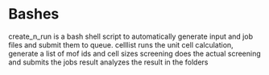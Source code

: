 # Bashes
create_n_run is a bash shell script to automatically generate input and job files and submit them to queue.
celllist runs the unit cell calculation, generate a list of mof ids and cell sizes
screening does the actual screening and submits the jobs
result analyzes the result in the folders
